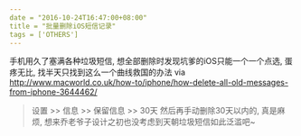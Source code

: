 ```yaml
---
date = "2016-10-24T16:47:00+08:00"
title = "批量删除iOS短信记录"
tags = ['OTHERS']
---
```


手机用久了塞满各种垃圾短信, 想全部删除时发现坑爹的iOS只能一个一个点选, 蛋疼无比, 找半天只找到这么一个曲线救国的办法
via <http://www.macworld.co.uk/how-to/iphone/how-delete-all-old-messages-from-iphone-3644462/>
> 设置 >> 信息 >> 保留信息 >> 30天
然后再手动删除30天以内的, 真是麻烦, 想来乔老爷子设计之初也没考虑到天朝垃圾短信如此泛滥吧~